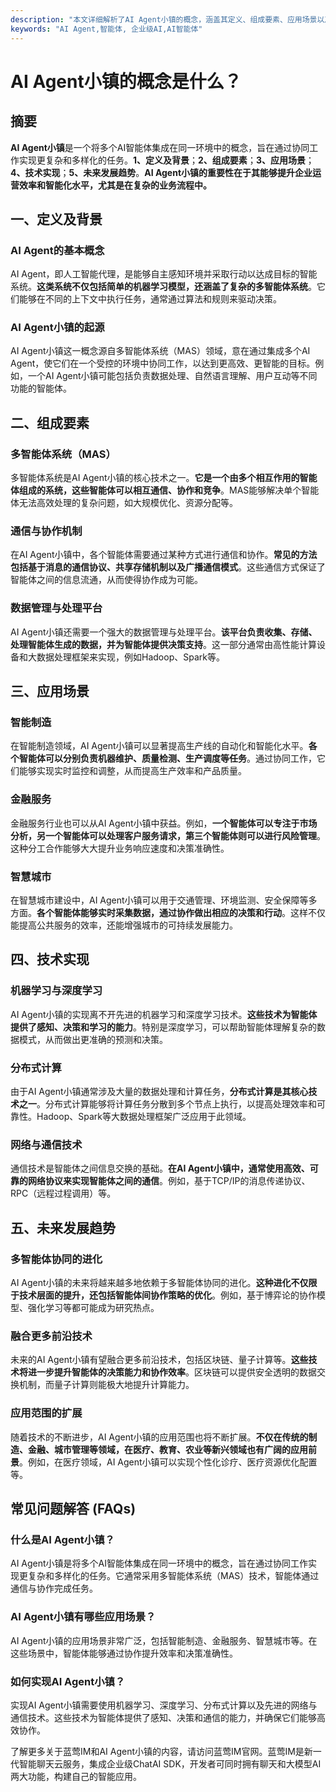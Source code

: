 ```yaml
---
description: "本文详细解析了AI Agent小镇的概念，涵盖其定义、组成要素、应用场景以及未来发展趋势。"
keywords: "AI Agent,智能体, 企业级AI,AI智能体"
---
```

# AI Agent小镇的概念是什么？

## 摘要

**AI Agent小镇**是一个将多个AI智能体集成在同一环境中的概念，旨在通过协同工作实现更复杂和多样化的任务。**1、定义及背景**；**2、组成要素**；**3、应用场景**；**4、技术实现**；**5、未来发展趋势**。**AI Agent小镇的重要性在于其能够提升企业运营效率和智能化水平，尤其是在复杂的业务流程中。**

## 一、定义及背景

### AI Agent的基本概念

AI Agent，即人工智能代理，是能够自主感知环境并采取行动以达成目标的智能系统。**这类系统不仅包括简单的机器学习模型，还涵盖了复杂的多智能体系统**。它们能够在不同的上下文中执行任务，通常通过算法和规则来驱动决策。

### AI Agent小镇的起源

AI Agent小镇这一概念源自多智能体系统（MAS）领域，意在通过集成多个AI Agent，使它们在一个受控的环境中协同工作，以达到更高效、更智能的目标。例如，一个AI Agent小镇可能包括负责数据处理、自然语言理解、用户互动等不同功能的智能体。

## 二、组成要素

### 多智能体系统（MAS）

多智能体系统是AI Agent小镇的核心技术之一。**它是一个由多个相互作用的智能体组成的系统，这些智能体可以相互通信、协作和竞争**。MAS能够解决单个智能体无法高效处理的复杂问题，如大规模优化、资源分配等。

### 通信与协作机制

在AI Agent小镇中，各个智能体需要通过某种方式进行通信和协作。**常见的方法包括基于消息的通信协议、共享存储机制以及广播通信模式**。这些通信方式保证了智能体之间的信息流通，从而使得协作成为可能。

### 数据管理与处理平台

AI Agent小镇还需要一个强大的数据管理与处理平台。**该平台负责收集、存储、处理智能体生成的数据，并为智能体提供决策支持**。这一部分通常由高性能计算设备和大数据处理框架来实现，例如Hadoop、Spark等。

## 三、应用场景

### 智能制造

在智能制造领域，AI Agent小镇可以显著提高生产线的自动化和智能化水平。**各个智能体可以分别负责机器维护、质量检测、生产调度等任务**。通过协同工作，它们能够实现实时监控和调整，从而提高生产效率和产品质量。

### 金融服务

金融服务行业也可以从AI Agent小镇中获益。例如，**一个智能体可以专注于市场分析，另一个智能体可以处理客户服务请求，第三个智能体则可以进行风险管理**。这种分工合作能够大大提升业务响应速度和决策准确性。

### 智慧城市

在智慧城市建设中，AI Agent小镇可以用于交通管理、环境监测、安全保障等多方面。**各个智能体能够实时采集数据，通过协作做出相应的决策和行动**。这样不仅能提高公共服务的效率，还能增强城市的可持续发展能力。

## 四、技术实现

### 机器学习与深度学习

AI Agent小镇的实现离不开先进的机器学习和深度学习技术。**这些技术为智能体提供了感知、决策和学习的能力**。特别是深度学习，可以帮助智能体理解复杂的数据模式，从而做出更准确的预测和决策。

### 分布式计算

由于AI Agent小镇通常涉及大量的数据处理和计算任务，**分布式计算是其核心技术之一**。分布式计算能够将计算任务分散到多个节点上执行，以提高处理效率和可靠性。Hadoop、Spark等大数据处理框架广泛应用于此领域。

### 网络与通信技术

通信技术是智能体之间信息交换的基础。**在AI Agent小镇中，通常使用高效、可靠的网络协议来实现智能体之间的通信**。例如，基于TCP/IP的消息传递协议、RPC（远程过程调用）等。

## 五、未来发展趋势

### 多智能体协同的进化

AI Agent小镇的未来将越来越多地依赖于多智能体协同的进化。**这种进化不仅限于技术层面的提升，还包括智能体间协作策略的优化**。例如，基于博弈论的协作模型、强化学习等都可能成为研究热点。

### 融合更多前沿技术

未来的AI Agent小镇有望融合更多前沿技术，包括区块链、量子计算等。**这些技术将进一步提升智能体的决策能力和协作效率**。区块链可以提供安全透明的数据交换机制，而量子计算则能极大地提升计算能力。

### 应用范围的扩展

随着技术的不断进步，AI Agent小镇的应用范围也将不断扩展。**不仅在传统的制造、金融、城市管理等领域，在医疗、教育、农业等新兴领域也有广阔的应用前景**。例如，在医疗领域，AI Agent小镇可以实现个性化诊疗、医疗资源优化配置等。

## 常见问题解答 (FAQs)

### **什么是AI Agent小镇？**

AI Agent小镇是将多个AI智能体集成在同一环境中的概念，旨在通过协同工作实现更复杂和多样化的任务。它通常采用多智能体系统（MAS）技术，智能体通过通信与协作完成任务。

### **AI Agent小镇有哪些应用场景？**

AI Agent小镇的应用场景非常广泛，包括智能制造、金融服务、智慧城市等。在这些场景中，智能体能够通过协作提升效率和决策准确性。

### **如何实现AI Agent小镇？**

实现AI Agent小镇需要使用机器学习、深度学习、分布式计算以及先进的网络与通信技术。这些技术为智能体提供了感知、决策和通信的能力，并确保它们能够高效协作。

了解更多关于蓝莺IM和AI Agent小镇的内容，请访问蓝莺IM官网。蓝莺IM是新一代智能聊天云服务，集成企业级ChatAI SDK，开发者可同时拥有聊天和大模型AI两大功能，构建自己的智能应用。
